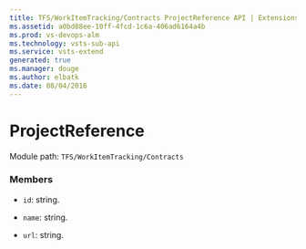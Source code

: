 ```yaml
---
title: TFS/WorkItemTracking/Contracts ProjectReference API | Extensions for Visual Studio Team Services
ms.assetid: a0bd88ee-10ff-4fcd-1c6a-406ad6164a4b
ms.prod: vs-devops-alm
ms.technology: vsts-sub-api
ms.service: vsts-extend
generated: true
ms.manager: douge
ms.author: elbatk
ms.date: 08/04/2016
---
```


# ProjectReference

Module path: `TFS/WorkItemTracking/Contracts`


### Members

* `id`: string. 

* `name`: string. 

* `url`: string. 

